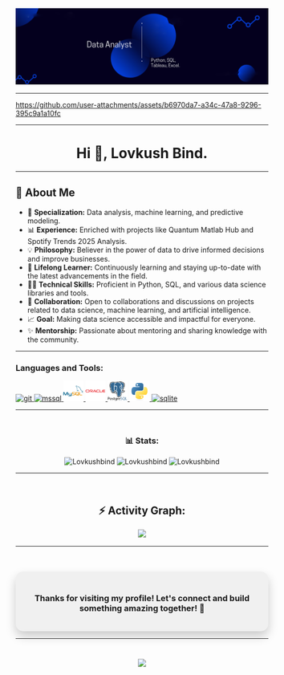 <img src="Layer 1 copy 2.png" alt="Header">

---



https://github.com/user-attachments/assets/b6970da7-a34c-47a8-9296-395c9a1a10fc

---



<h1 align="center">Hi 👋, Lovkush Bind.</h1>

---

## 💫 About Me
- 🔬 **Specialization:** Data analysis, machine learning, and predictive modeling.
- 📊 **Experience:** Enriched with projects like Quantum Matlab Hub and Spotify Trends 2025 Analysis.
- 💡 **Philosophy:** Believer in the power of data to drive informed decisions and improve businesses.
- 🌱 **Lifelong Learner:** Continuously learning and staying up-to-date with the latest advancements in the field.
- 👨‍💻 **Technical Skills:** Proficient in Python, SQL, and various data science libraries and tools.
- 🤝 **Collaboration:** Open to collaborations and discussions on projects related to data science, machine learning, and artificial intelligence.
- 📈 **Goal:** Making data science accessible and impactful for everyone.
- ✨ **Mentorship:** Passionate about mentoring and sharing knowledge with the community.


---


<h3 align="left">Languages and Tools:</h3>
<p align="left"> <a href="https://git-scm.com/" target="_blank"> <img src="https://www.vectorlogo.zone/logos/git-scm/git-scm-icon.svg" alt="git" width="40" height="40"/> </a> <a href="https://www.microsoft.com/en-us/sql-server" target="_blank"> <img src="https://www.svgrepo.com/show/303229/microsoft-sql-server-logo.svg" alt="mssql" width="40" height="40"/> </a> <a href="https://www.mysql.com/" target="_blank"> <img src="https://raw.githubusercontent.com/devicons/devicon/master/icons/mysql/mysql-original-wordmark.svg" alt="mysql" width="40" height="40"/> </a> <a href="https://www.oracle.com/" target="_blank"> <img src="https://raw.githubusercontent.com/devicons/devicon/master/icons/oracle/oracle-original.svg" alt="oracle" width="40" height="40"/> </a> <a href="https://www.postgresql.org" target="_blank"> <img src="https://raw.githubusercontent.com/devicons/devicon/master/icons/postgresql/postgresql-original-wordmark.svg" alt="postgresql" width="40" height="40"/> </a> <a href="https://www.python.org" target="_blank"> <img src="https://raw.githubusercontent.com/devicons/devicon/master/icons/python/python-original.svg" alt="python" width="40" height="40"/> </a> <a href="https://www.sqlite.org/" target="_blank"> <img src="https://www.vectorlogo.zone/logos/sqlite/sqlite-icon.svg" alt="sqlite" width="40" height="40"/> </a> </p>

---
<!-- GitHub Stats -->
<h3 align="center" style="margin-top: 50px;">📊 Stats:</h3>
<div align="center">
  <img height="180em" src="https://github-readme-stats.vercel.app/api/top-langs/?username=Lovkushbind&layout=compact&theme=cobalt" alt=Lovkushbind />
  <img height="180em" src="https://github-readme-stats.vercel.app/api?username=Lovkushbind&show_icons=true&locale=en&theme=cobalt" alt="Lovkushbind" />
  <img height="180em" src="https://github-readme-streak-stats.herokuapp.com/?user=Lovkushbind&theme=cobalt" alt="Lovkushbind" />
</div>

---

<!-- GitHub Activity Graph -->
<h2 align="center" style="margin-top: 60px;">⚡ Activity Graph:</h2>
<div align="center">
  <img src="https://github-readme-activity-graph.vercel.app/graph?username=Lovkushbind&theme=dracula"/>
</div>

---

<!--### 😂 Random Dev Meme
<div align="center">
  <img src='https://randommeme-five.vercel.app/' style="height: 400px;"/>   <!-- GitHub Activity Graph -->
 <!-- </div> 

---

<!-- Spotify Data Card -->
<!-- <a href="https://data-card-for-spotify.herokuapp.com/card?user_id=31wp4diy5vjb7iaj2kpha4foyree">
  <img src="https://data-card-for-spotify.herokuapp.com/api/card?user_id=31wp4diy5vjb7iaj2kpha4foyree" alt="Data Card for Spotify">
</a>

---

![image](https://github.com/user-attachments/assets/b8e41412-8a82-415c-9846-44350d30aac9)

---

<!-- Thank You Note -->
<div align="center" style="margin-top: 50px; padding: 20px; background-color: #f0f0f0; border-radius: 15px; box-shadow: 0 10px 20px rgba(0, 0, 0, 0.2);">
  <h3>Thanks for visiting my profile! Let's connect and build something amazing together! 🚀</h3>
</div>

---

<!-- Profile Views -->
<div align="center" style="margin-top: 40px;">
  <a href="https://visitcount.itsvg.in">
    <img src="https://visitcount.itsvg.in/api?id=Lovkushbind&label=Profile%20Views&color=FF69B4&icon=9&pretty=true" />
  </a>
</div>
